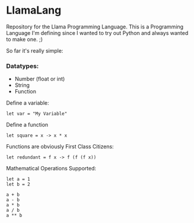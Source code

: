 # LlamaLang
Repository for the Llama Programming Language.
This is a Programming Language I'm defining since I wanted to try out Python and always wanted to make one. ;)

So far it's really simple:

### Datatypes:

* Number (float or int)
* String
* Function

Define a variable:

```
let var = "My Variable"
```

Define a function

```
let square = x -> x * x
```

Functions are obviously First Class Citizens:

```
let redundant = f x -> f (f (f x))
```

Mathematical Operations Supported:

```
let a = 1
let b = 2

a + b
a - b
a * b
a / b
a ** b
```
